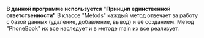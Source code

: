 **В данной программе используется "Принцип единственной ответственности"**
В классе "Metods" каждый метод отвечает за работу с базой данных (удаление, добавление, вывод) и её созданием.
Метод "PhoneBook" их все наследует и в методе main их все реализует.
